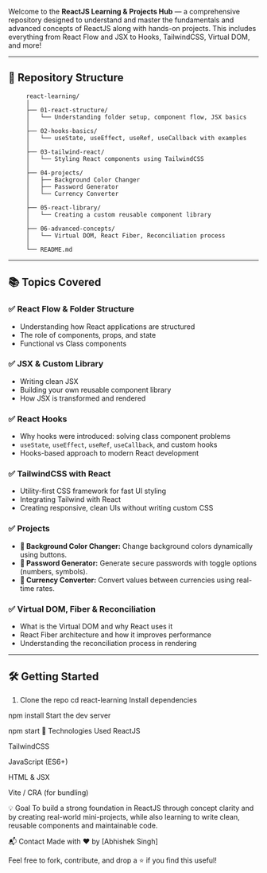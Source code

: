 
Welcome to the **ReactJS Learning & Projects Hub** — a comprehensive repository designed to understand and master the fundamentals and advanced concepts of ReactJS along with hands-on projects. This includes everything from React Flow and JSX to Hooks, TailwindCSS, Virtual DOM, and more!

---

## 📁 Repository Structure

         react-learning/
         │
         ├── 01-react-structure/
         │   └── Understanding folder setup, component flow, JSX basics
         │
         ├── 02-hooks-basics/
         │   └── useState, useEffect, useRef, useCallback with examples
         │
         ├── 03-tailwind-react/
         │   └── Styling React components using TailwindCSS
         │
         ├── 04-projects/
         │   ├── Background Color Changer
         │   ├── Password Generator
         │   └── Currency Converter
         │
         ├── 05-react-library/
         │   └── Creating a custom reusable component library
         │
         ├── 06-advanced-concepts/
         │   └── Virtual DOM, React Fiber, Reconciliation process
         │
         └── README.md

---

## 📚 Topics Covered

### ✅ React Flow & Folder Structure
- Understanding how React applications are structured
- The role of components, props, and state
- Functional vs Class components

### ✅ JSX & Custom Library
- Writing clean JSX
- Building your own reusable component library
- How JSX is transformed and rendered

### ✅ React Hooks
- Why hooks were introduced: solving class component problems
- `useState`, `useEffect`, `useRef`, `useCallback`, and custom hooks
- Hooks-based approach to modern React development

### ✅ TailwindCSS with React
- Utility-first CSS framework for fast UI styling
- Integrating Tailwind with React
- Creating responsive, clean UIs without writing custom CSS

### ✅ Projects
- **🎨 Background Color Changer:** Change background colors dynamically using buttons.
- **🔐 Password Generator:** Generate secure passwords with toggle options (numbers, symbols).
- **💱 Currency Converter:** Convert values between currencies using real-time rates.

### ✅ Virtual DOM, Fiber & Reconciliation
- What is the Virtual DOM and why React uses it
- React Fiber architecture and how it improves performance
- Understanding the reconciliation process in rendering

---

## 🛠️ Getting Started

1. Clone the repo
   cd react-learning
Install dependencies

npm install
Start the dev server

npm start
🌟 Technologies Used
ReactJS

TailwindCSS

JavaScript (ES6+)

HTML & JSX

Vite / CRA (for bundling)

💡 Goal
To build a strong foundation in ReactJS through concept clarity and by creating real-world mini-projects, while also learning to write clean, reusable components and maintainable code.

📬 Contact
Made with ❤️ by [Abhishek Singh]

Feel free to fork, contribute, and drop a ⭐ if you find this useful!
